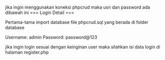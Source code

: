 jika ingin menggunakan koneksi phpcrud maka usn dan password ada dibawah ini
=== Login Detail ===

Pertama-tama import database file phpcrud.sql yang berada di folder database

Username: admin
Password: password@123

jika ingin login sesuai dengan keinginan user maka silahkan isi data login di halaman register.php
